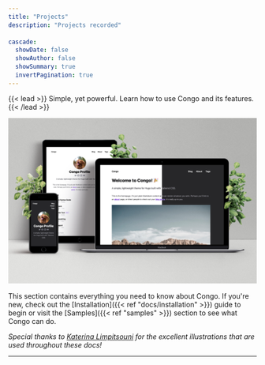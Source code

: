 ```yaml
---
title: "Projects"
description: "Projects recorded"

cascade:
  showDate: false
  showAuthor: false
  showSummary: true
  invertPagination: true
---
```


{{< lead >}}
Simple, yet powerful. Learn how to use Congo and its features.
{{< /lead >}}

![Screenshots of Congo on an iPhone, iPad and MacBook](screenshot.png)

This section contains everything you need to know about Congo. If you're new, check out the [Installation]({{< ref "docs/installation" >}}) guide to begin or visit the [Samples]({{< ref "samples" >}}) section to see what Congo can do.

_Special thanks to [Katerina Limpitsouni](https://ninalimpi.com) for the excellent illustrations that are used throughout these docs!_

---

